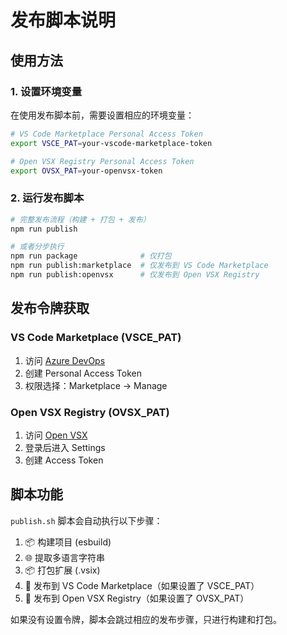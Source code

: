 # 发布脚本说明

## 使用方法

### 1. 设置环境变量

在使用发布脚本前，需要设置相应的环境变量：

```bash
# VS Code Marketplace Personal Access Token
export VSCE_PAT=your-vscode-marketplace-token

# Open VSX Registry Personal Access Token  
export OVSX_PAT=your-openvsx-token
```

### 2. 运行发布脚本

```bash
# 完整发布流程（构建 + 打包 + 发布）
npm run publish

# 或者分步执行
npm run package              # 仅打包
npm run publish:marketplace  # 仅发布到 VS Code Marketplace
npm run publish:openvsx      # 仅发布到 Open VSX Registry
```

## 发布令牌获取

### VS Code Marketplace (VSCE_PAT)

1. 访问 [Azure DevOps](https://dev.azure.com/)
2. 创建 Personal Access Token
3. 权限选择：Marketplace -> Manage

### Open VSX Registry (OVSX_PAT)

1. 访问 [Open VSX](https://open-vsx.org/)
2. 登录后进入 Settings
3. 创建 Access Token

## 脚本功能

`publish.sh` 脚本会自动执行以下步骤：

1. 📦 构建项目 (esbuild)
2. 🌐 提取多语言字符串
3. 📦 打包扩展 (.vsix)
4. 🚀 发布到 VS Code Marketplace（如果设置了 VSCE_PAT）
5. 🚀 发布到 Open VSX Registry（如果设置了 OVSX_PAT）

如果没有设置令牌，脚本会跳过相应的发布步骤，只进行构建和打包。 